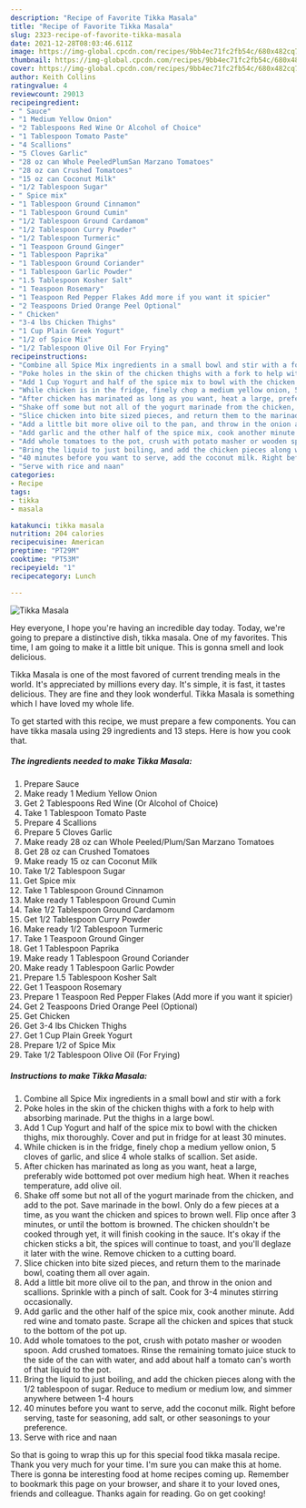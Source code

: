 ```yaml
---
description: "Recipe of Favorite Tikka Masala"
title: "Recipe of Favorite Tikka Masala"
slug: 2323-recipe-of-favorite-tikka-masala
date: 2021-12-28T08:03:46.611Z
image: https://img-global.cpcdn.com/recipes/9bb4ec71fc2fb54c/680x482cq70/tikka-masala-recipe-main-photo.jpg
thumbnail: https://img-global.cpcdn.com/recipes/9bb4ec71fc2fb54c/680x482cq70/tikka-masala-recipe-main-photo.jpg
cover: https://img-global.cpcdn.com/recipes/9bb4ec71fc2fb54c/680x482cq70/tikka-masala-recipe-main-photo.jpg
author: Keith Collins
ratingvalue: 4
reviewcount: 29013
recipeingredient:
- " Sauce"
- "1 Medium Yellow Onion"
- "2 Tablespoons Red Wine Or Alcohol of Choice"
- "1 Tablespoon Tomato Paste"
- "4 Scallions"
- "5 Cloves Garlic"
- "28 oz can Whole PeeledPlumSan Marzano Tomatoes"
- "28 oz can Crushed Tomatoes"
- "15 oz can Coconut Milk"
- "1/2 Tablespoon Sugar"
- " Spice mix"
- "1 Tablespoon Ground Cinnamon"
- "1 Tablespoon Ground Cumin"
- "1/2 Tablespoon Ground Cardamom"
- "1/2 Tablespoon Curry Powder"
- "1/2 Tablespoon Turmeric"
- "1 Teaspoon Ground Ginger"
- "1 Tablespoon Paprika"
- "1 Tablespoon Ground Coriander"
- "1 Tablespoon Garlic Powder"
- "1.5 Tablespoon Kosher Salt"
- "1 Teaspoon Rosemary"
- "1 Teaspoon Red Pepper Flakes Add more if you want it spicier"
- "2 Teaspoons Dried Orange Peel Optional"
- " Chicken"
- "3-4 lbs Chicken Thighs"
- "1 Cup Plain Greek Yogurt"
- "1/2 of Spice Mix"
- "1/2 Tablespoon Olive Oil For Frying"
recipeinstructions:
- "Combine all Spice Mix ingredients in a small bowl and stir with a fork"
- "Poke holes in the skin of the chicken thighs with a fork to help with absorbing marinade. Put the thighs in a large bowl."
- "Add 1 Cup Yogurt and half of the spice mix to bowl with the chicken thighs, mix thoroughly. Cover and put in fridge for at least 30 minutes."
- "While chicken is in the fridge, finely chop a medium yellow onion, 5 cloves of garlic, and slice 4 whole stalks of scallion. Set aside."
- "After chicken has marinated as long as you want, heat a large, preferably wide bottomed pot over medium high heat. When it reaches temperature, add olive oil."
- "Shake off some but not all of the yogurt marinade from the chicken, and add to the pot. Save marinade in the bowl. Only do a few pieces at a time, as you want the chicken and spices to brown well. Flip once after 3 minutes, or until the bottom is browned. The chicken shouldn&#39;t be cooked through yet, it will finish cooking in the sauce. It&#39;s okay if the chicken sticks a bit, the spices will continue to toast, and you&#39;ll deglaze it later with the wine. Remove chicken to a cutting board."
- "Slice chicken into bite sized pieces, and return them to the marinade bowl, coating them all over again."
- "Add a little bit more olive oil to the pan, and throw in the onion and scallions. Sprinkle with a pinch of salt. Cook for 3-4 minutes stirring occasionally."
- "Add garlic and the other half of the spice mix, cook another minute. Add red wine and tomato paste. Scrape all the chicken and spices that stuck to the bottom of the pot up."
- "Add whole tomatoes to the pot, crush with potato masher or wooden spoon. Add crushed tomatoes. Rinse the remaining tomato juice stuck to the side of the can with water, and add about half a tomato can&#39;s worth of that liquid to the pot."
- "Bring the liquid to just boiling, and add the chicken pieces along with the 1/2 tablespoon of sugar. Reduce to medium or medium low, and simmer anywhere between 1-4 hours"
- "40 minutes before you want to serve, add the coconut milk. Right before serving, taste for seasoning, add salt, or other seasonings to your preference."
- "Serve with rice and naan"
categories:
- Recipe
tags:
- tikka
- masala

katakunci: tikka masala 
nutrition: 204 calories
recipecuisine: American
preptime: "PT29M"
cooktime: "PT53M"
recipeyield: "1"
recipecategory: Lunch

---
```



![Tikka Masala](https://img-global.cpcdn.com/recipes/9bb4ec71fc2fb54c/680x482cq70/tikka-masala-recipe-main-photo.jpg)

Hey everyone, I hope you're having an incredible day today. Today, we're going to prepare a distinctive dish, tikka masala. One of my favorites. This time, I am going to make it a little bit unique. This is gonna smell and look delicious.



Tikka Masala is one of the most favored of current trending meals in the world. It's appreciated by millions every day. It's simple, it is fast, it tastes delicious. They are fine and they look wonderful. Tikka Masala is something which I have loved my whole life.


To get started with this recipe, we must prepare a few components. You can have tikka masala using 29 ingredients and 13 steps. Here is how you cook that.

<!--inarticleads1-->

##### The ingredients needed to make Tikka Masala:

1. Prepare  Sauce
1. Make ready 1 Medium Yellow Onion
1. Get 2 Tablespoons Red Wine (Or Alcohol of Choice)
1. Take 1 Tablespoon Tomato Paste
1. Prepare 4 Scallions
1. Prepare 5 Cloves Garlic
1. Make ready 28 oz can Whole Peeled/Plum/San Marzano Tomatoes
1. Get 28 oz can Crushed Tomatoes
1. Make ready 15 oz can Coconut Milk
1. Take 1/2 Tablespoon Sugar
1. Get  Spice mix
1. Take 1 Tablespoon Ground Cinnamon
1. Make ready 1 Tablespoon Ground Cumin
1. Take 1/2 Tablespoon Ground Cardamom
1. Get 1/2 Tablespoon Curry Powder
1. Make ready 1/2 Tablespoon Turmeric
1. Take 1 Teaspoon Ground Ginger
1. Get 1 Tablespoon Paprika
1. Make ready 1 Tablespoon Ground Coriander
1. Make ready 1 Tablespoon Garlic Powder
1. Prepare 1.5 Tablespoon Kosher Salt
1. Get 1 Teaspoon Rosemary
1. Prepare 1 Teaspoon Red Pepper Flakes (Add more if you want it spicier)
1. Get 2 Teaspoons Dried Orange Peel (Optional)
1. Get  Chicken
1. Get 3-4 lbs Chicken Thighs
1. Get 1 Cup Plain Greek Yogurt
1. Prepare 1/2 of Spice Mix
1. Take 1/2 Tablespoon Olive Oil (For Frying)




<!--inarticleads2-->

##### Instructions to make Tikka Masala:

1. Combine all Spice Mix ingredients in a small bowl and stir with a fork
1. Poke holes in the skin of the chicken thighs with a fork to help with absorbing marinade. Put the thighs in a large bowl.
1. Add 1 Cup Yogurt and half of the spice mix to bowl with the chicken thighs, mix thoroughly. Cover and put in fridge for at least 30 minutes.
1. While chicken is in the fridge, finely chop a medium yellow onion, 5 cloves of garlic, and slice 4 whole stalks of scallion. Set aside.
1. After chicken has marinated as long as you want, heat a large, preferably wide bottomed pot over medium high heat. When it reaches temperature, add olive oil.
1. Shake off some but not all of the yogurt marinade from the chicken, and add to the pot. Save marinade in the bowl. Only do a few pieces at a time, as you want the chicken and spices to brown well. Flip once after 3 minutes, or until the bottom is browned. The chicken shouldn&#39;t be cooked through yet, it will finish cooking in the sauce. It&#39;s okay if the chicken sticks a bit, the spices will continue to toast, and you&#39;ll deglaze it later with the wine. Remove chicken to a cutting board.
1. Slice chicken into bite sized pieces, and return them to the marinade bowl, coating them all over again.
1. Add a little bit more olive oil to the pan, and throw in the onion and scallions. Sprinkle with a pinch of salt. Cook for 3-4 minutes stirring occasionally.
1. Add garlic and the other half of the spice mix, cook another minute. Add red wine and tomato paste. Scrape all the chicken and spices that stuck to the bottom of the pot up.
1. Add whole tomatoes to the pot, crush with potato masher or wooden spoon. Add crushed tomatoes. Rinse the remaining tomato juice stuck to the side of the can with water, and add about half a tomato can&#39;s worth of that liquid to the pot.
1. Bring the liquid to just boiling, and add the chicken pieces along with the 1/2 tablespoon of sugar. Reduce to medium or medium low, and simmer anywhere between 1-4 hours
1. 40 minutes before you want to serve, add the coconut milk. Right before serving, taste for seasoning, add salt, or other seasonings to your preference.
1. Serve with rice and naan




So that is going to wrap this up for this special food tikka masala recipe. Thank you very much for your time. I'm sure you can make this at home. There is gonna be interesting food at home recipes coming up. Remember to bookmark this page on your browser, and share it to your loved ones, friends and colleague. Thanks again for reading. Go on get cooking!
